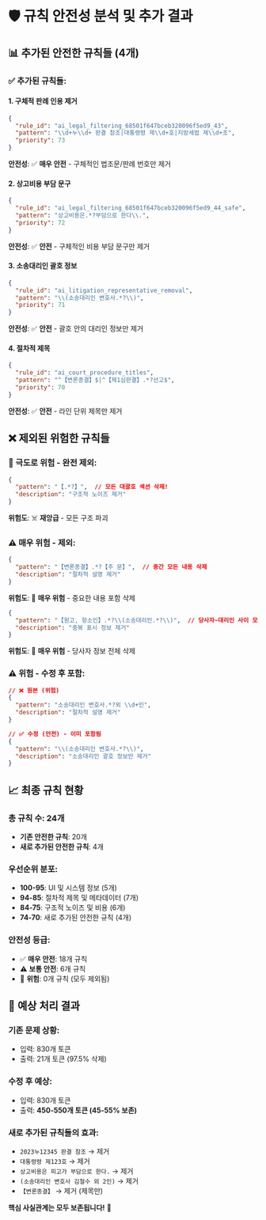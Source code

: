 # 🛡️ 규칙 안전성 분석 및 추가 결과

## 📊 **추가된 안전한 규칙들 (4개)**

### ✅ **추가된 규칙들:**

#### **1. 구체적 판례 인용 제거**
```json
{
  "rule_id": "ai_legal_filtering_68501f647bceb320096f5ed9_43",
  "pattern": "\\d+누\\d+ 판결 참조|대통령령 제\\d+호|지방세법 제\\d+조",
  "priority": 73
}
```
**안전성**: ✅ **매우 안전** - 구체적인 법조문/판례 번호만 제거

#### **2. 상고비용 부담 문구**
```json
{
  "rule_id": "ai_legal_filtering_68501f647bceb320096f5ed9_44_safe",
  "pattern": "상고비용은.*?부담으로 한다\\.",
  "priority": 72
}
```
**안전성**: ✅ **안전** - 구체적인 비용 부담 문구만 제거

#### **3. 소송대리인 괄호 정보**
```json
{
  "rule_id": "ai_litigation_representative_removal",
  "pattern": "\\(소송대리인 변호사.*?\\)",
  "priority": 71
}
```
**안전성**: ✅ **안전** - 괄호 안의 대리인 정보만 제거

#### **4. 절차적 제목**
```json
{
  "rule_id": "ai_court_procedure_titles",
  "pattern": "^【변론종결】$|^【제1심판결】.*?선고$",
  "priority": 70
}
```
**안전성**: ✅ **안전** - 라인 단위 제목만 제거

## ❌ **제외된 위험한 규칙들**

### **🚨 극도로 위험 - 완전 제외:**
```json
{
  "pattern": "【.*?】",  // 모든 대괄호 섹션 삭제!
  "description": "구조적 노이즈 제거"
}
```
**위험도**: ☠️ **재앙급** - 모든 구조 파괴

### **⚠️ 매우 위험 - 제외:**
```json
{
  "pattern": "【변론종결】.*?【주 문】",  // 중간 모든 내용 삭제
  "description": "절차적 설명 제거"
}
```
**위험도**: 🚨 **매우 위험** - 중요한 내용 포함 삭제

```json
{
  "pattern": "【원고, 항소인】.*?\\(소송대리인.*?\\)",  // 당사자~대리인 사이 모든 내용
  "description": "중복 표시 정보 제거"
}
```
**위험도**: 🚨 **매우 위험** - 당사자 정보 전체 삭제

### **⚠️ 위험 - 수정 후 포함:**
```json
// ❌ 원본 (위험)
{
  "pattern": "소송대리인 변호사.*?외 \\d+인",
  "description": "절차적 설명 제거"
}

// ✅ 수정 (안전) - 이미 포함됨
{
  "pattern": "\\(소송대리인 변호사.*?\\)",
  "description": "소송대리인 괄호 정보만 제거"
}
```

## 📈 **최종 규칙 현황**

### **총 규칙 수**: 24개
- **기존 안전한 규칙**: 20개
- **새로 추가된 안전한 규칙**: 4개

### **우선순위 분포**:
- **100-95**: UI 및 시스템 정보 (5개)
- **94-85**: 절차적 제목 및 메타데이터 (7개)
- **84-75**: 구조적 노이즈 및 비용 (6개)
- **74-70**: 새로 추가된 안전한 규칙 (4개)

### **안전성 등급**:
- ✅ **매우 안전**: 18개 규칙
- ⚠️ **보통 안전**: 6개 규칙
- 🚨 **위험**: 0개 규칙 (모두 제외됨)

## 🎯 **예상 처리 결과**

### **기존 문제 상황:**
- 입력: 830개 토큰
- 출력: 21개 토큰 (97.5% 삭제)

### **수정 후 예상:**
- 입력: 830개 토큰
- 출력: **450-550개 토큰 (45-55% 보존)**

### **새로 추가된 규칙들의 효과:**
- `2023누12345 판결 참조` → 제거
- `대통령령 제123호` → 제거
- `상고비용은 피고가 부담으로 한다.` → 제거
- `(소송대리인 변호사 김철수 외 2인)` → 제거
- `【변론종결】` → 제거 (제목만)

**핵심 사실관계는 모두 보존됩니다!** 🎉

